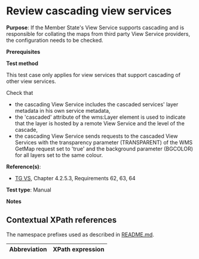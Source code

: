 # Review cascading view services

**Purpose**: If the Member State's View Service supports cascading and is responsible for collating the maps from third party View Service providers, the configuration needs to be checked.

**Prerequisites**

**Test method**

This test case only applies for view services that support cascading of other view services.

Check that
* the cascading View Service includes the cascaded services' layer metadata in his own service metadata,
* the 'cascaded' attribute of the wms:Layer element is used to indicate that the layer is hosted by a remote View Service and the level of the cascade,
* the cascading View Service sends requests to the cascaded View Services with the transparency parameter (TRANSPARENT) of the WMS GetMap request set to 'true' 
and the background parameter (BGCOLOR) for all layers  set to the same colour.
    
**Reference(s)**: 

* [TG VS](./README.md#ref_TG_VS), Chapter 4.2.5.3, Requirements 62, 63, 64

**Test type**: Manual

**Notes**

## Contextual XPath references

The namespace prefixes used as described in [README.md](README.md#namespaces).

Abbreviation                                               |  XPath expression
---------------------------------------------------------- | -------------------------------------------------------------------------
